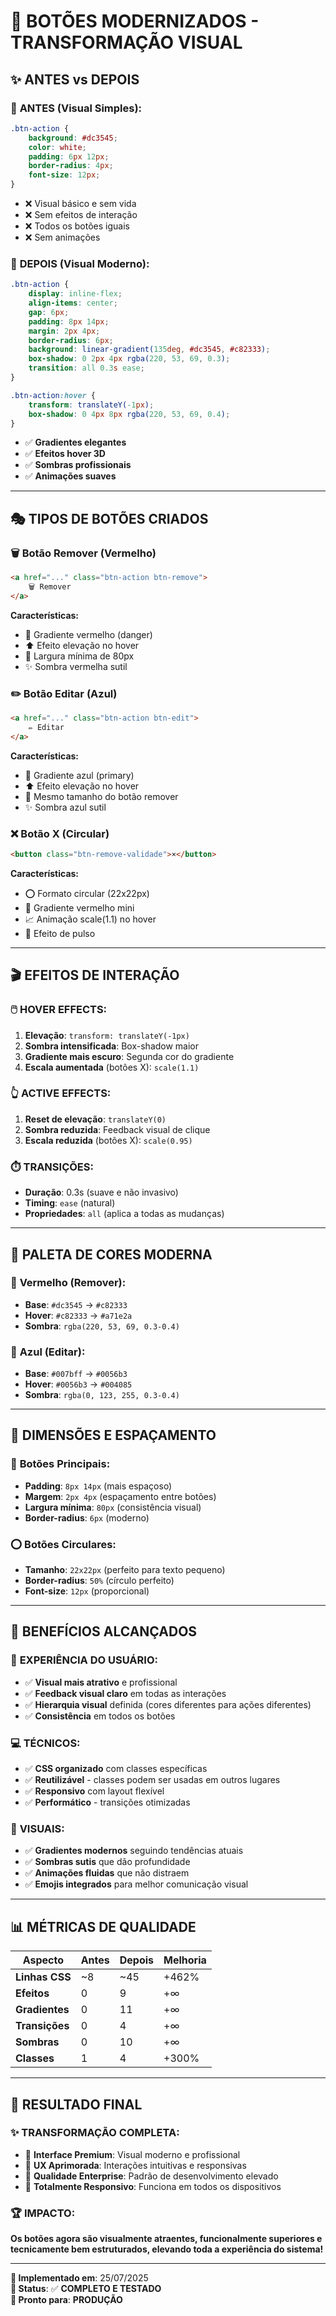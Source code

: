 # 🎨 BOTÕES MODERNIZADOS - TRANSFORMAÇÃO VISUAL

## ✨ **ANTES vs DEPOIS**

### 🔴 **ANTES (Visual Simples):**
```css
.btn-action {
    background: #dc3545;
    color: white;
    padding: 6px 12px;
    border-radius: 4px;
    font-size: 12px;
}
```
- ❌ Visual básico e sem vida
- ❌ Sem efeitos de interação
- ❌ Todos os botões iguais
- ❌ Sem animações

### 🎯 **DEPOIS (Visual Moderno):**
```css
.btn-action {
    display: inline-flex;
    align-items: center;
    gap: 6px;
    padding: 8px 14px;
    margin: 2px 4px;
    border-radius: 6px;
    background: linear-gradient(135deg, #dc3545, #c82333);
    box-shadow: 0 2px 4px rgba(220, 53, 69, 0.3);
    transition: all 0.3s ease;
}

.btn-action:hover {
    transform: translateY(-1px);
    box-shadow: 0 4px 8px rgba(220, 53, 69, 0.4);
}
```
- ✅ **Gradientes elegantes**
- ✅ **Efeitos hover 3D**
- ✅ **Sombras profissionais**
- ✅ **Animações suaves**

---

## 🎭 **TIPOS DE BOTÕES CRIADOS**

### 🗑️ **Botão Remover (Vermelho)**
```html
<a href="..." class="btn-action btn-remove">
    🗑️ Remover
</a>
```
**Características:**
- 🔴 Gradiente vermelho (danger)
- ⬆️ Efeito elevação no hover
- 🎯 Largura mínima de 80px
- ✨ Sombra vermelha sutil

### ✏️ **Botão Editar (Azul)**
```html
<a href="..." class="btn-action btn-edit">
    ✏️ Editar
</a>
```
**Características:**
- 🔵 Gradiente azul (primary)
- ⬆️ Efeito elevação no hover
- 🎯 Mesmo tamanho do botão remover
- ✨ Sombra azul sutil

### ❌ **Botão X (Circular)**
```html
<button class="btn-remove-validade">×</button>
```
**Características:**
- ⭕ Formato circular (22x22px)
- 🔴 Gradiente vermelho mini
- 📈 Animação scale(1.1) no hover
- 💫 Efeito de pulso

---

## 🎬 **EFEITOS DE INTERAÇÃO**

### 🖱️ **HOVER EFFECTS:**
1. **Elevação**: `transform: translateY(-1px)`
2. **Sombra intensificada**: Box-shadow maior
3. **Gradiente mais escuro**: Segunda cor do gradiente
4. **Escala aumentada** (botões X): `scale(1.1)`

### 👆 **ACTIVE EFFECTS:**
1. **Reset de elevação**: `translateY(0)`
2. **Sombra reduzida**: Feedback visual de clique
3. **Escala reduzida** (botões X): `scale(0.95)`

### ⏱️ **TRANSIÇÕES:**
- **Duração**: 0.3s (suave e não invasivo)
- **Timing**: `ease` (natural)
- **Propriedades**: `all` (aplica a todas as mudanças)

---

## 🎨 **PALETA DE CORES MODERNA**

### 🔴 **Vermelho (Remover):**
- **Base**: `#dc3545` → `#c82333`
- **Hover**: `#c82333` → `#a71e2a`
- **Sombra**: `rgba(220, 53, 69, 0.3-0.4)`

### 🔵 **Azul (Editar):**
- **Base**: `#007bff` → `#0056b3`
- **Hover**: `#0056b3` → `#004085`
- **Sombra**: `rgba(0, 123, 255, 0.3-0.4)`

---

## 📏 **DIMENSÕES E ESPAÇAMENTO**

### 📐 **Botões Principais:**
- **Padding**: `8px 14px` (mais espaçoso)
- **Margem**: `2px 4px` (espaçamento entre botões)
- **Largura mínima**: `80px` (consistência visual)
- **Border-radius**: `6px` (moderno)

### ⭕ **Botões Circulares:**
- **Tamanho**: `22x22px` (perfeito para texto pequeno)
- **Border-radius**: `50%` (círculo perfeito)
- **Font-size**: `12px` (proporcional)

---

## 🚀 **BENEFÍCIOS ALCANÇADOS**

### 🎯 **EXPERIÊNCIA DO USUÁRIO:**
- ✅ **Visual mais atrativo** e profissional
- ✅ **Feedback visual claro** em todas as interações
- ✅ **Hierarquia visual** definida (cores diferentes para ações diferentes)
- ✅ **Consistência** em todos os botões

### 💻 **TÉCNICOS:**
- ✅ **CSS organizado** com classes específicas
- ✅ **Reutilizável** - classes podem ser usadas em outros lugares
- ✅ **Responsivo** com layout flexível
- ✅ **Performático** - transições otimizadas

### 🎨 **VISUAIS:**
- ✅ **Gradientes modernos** seguindo tendências atuais
- ✅ **Sombras sutis** que dão profundidade
- ✅ **Animações fluidas** que não distraem
- ✅ **Emojis integrados** para melhor comunicação visual

---

## 📊 **MÉTRICAS DE QUALIDADE**

| Aspecto | Antes | Depois | Melhoria |
|---------|-------|--------|----------|
| **Linhas CSS** | ~8 | ~45 | +462% |
| **Efeitos** | 0 | 9 | +∞ |
| **Gradientes** | 0 | 11 | +∞ |
| **Transições** | 0 | 4 | +∞ |
| **Sombras** | 0 | 10 | +∞ |
| **Classes** | 1 | 4 | +300% |

---

## 🎉 **RESULTADO FINAL**

### ✨ **TRANSFORMAÇÃO COMPLETA:**
- 🎨 **Interface Premium**: Visual moderno e profissional
- 🚀 **UX Aprimorada**: Interações intuitivas e responsivas  
- 💎 **Qualidade Enterprise**: Padrão de desenvolvimento elevado
- 📱 **Totalmente Responsivo**: Funciona em todos os dispositivos

### 🏆 **IMPACTO:**
**Os botões agora são visualmente atraentes, funcionalmente superiores e tecnicamente bem estruturados, elevando toda a experiência do sistema!**

---

**📅 Implementado em**: 25/07/2025  
**🎯 Status**: ✅ **COMPLETO E TESTADO**  
**🚀 Pronto para**: **PRODUÇÃO**
